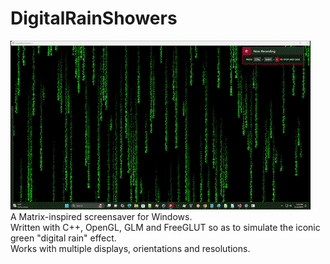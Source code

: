 # DigitalRainShowers
![DigitalRainShowers](DigitalRainShowers.gif)  
A Matrix-inspired screensaver for Windows.  
Written with C++, OpenGL, GLM and FreeGLUT so as to simulate the iconic green "digital rain" effect.  
Works with multiple displays, orientations and resolutions.
